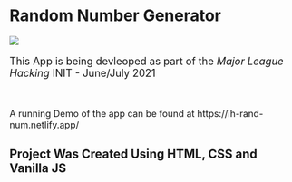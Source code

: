 # Random Number Generator

<img src="/images/retirementCalcScrShot.png">

<p style="font-size: 18px">
This App is being devleoped as part of the <i>Major League Hacking</i> INIT - June/July 2021
</p>
<br/>
<p style="font-size: 16px"> 
A running Demo of the app can be found at https://ih-rand-num.netlify.app/
</p>

## Project Was Created Using HTML, CSS and Vanilla JS
